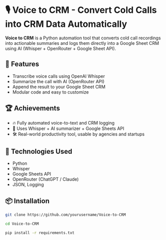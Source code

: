 # 🎙️ Voice to CRM - Convert Cold Calls into CRM Data Automatically

**Voice to CRM** is a Python automation tool that converts cold call recordings into actionable summaries and logs them directly into a Google Sheet CRM using AI (Whisper + OpenRouter + Google Sheet API).

## 🚀 Features
- Transcribe voice calls using OpenAI Whisper
- Summarize the call with AI (OpenRouter API)
- Append the result to your Google Sheet CRM
- Modular code and easy to customize

## 🏆 Achievements
- 🔥 Fully automated voice-to-text and CRM logging
- 🚀 Uses Whisper + AI summarizer + Google Sheets API
- 🛠️ Real-world productivity tool, usable by agencies and startups

## 🧠 Technologies Used
- Python
- Whisper
- Google Sheets API
- OpenRouter (ChatGPT / Claude)
- JSON, Logging

## 📦 Installation
```bash
git clone https://github.com/yourusername/Voice-to-CRM
```
```bash
cd Voice-to-CRM
```
```bash
pip install -r requirements.txt
```
